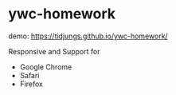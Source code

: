 # ywc-homework
demo: https://tidjungs.github.io/ywc-homework/

Responsive and Support for
- Google Chrome
- Safari
- Firefox